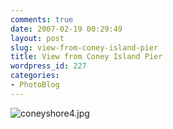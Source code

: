 ```yaml
---
comments: true
date: 2007-02-19 00:29:49
layout: post
slug: view-from-coney-island-pier
title: View from Coney Island Pier
wordpress_id: 227
categories:
- PhotoBlog
---
```


![coneyshore4.jpg](http://ryanfitzer.com/main/wp-content/uploads/2007/02/coneyshore4.jpg)
